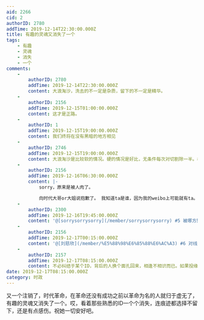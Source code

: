 ```yaml
---
aid: 2266
cid: 2
authorID: 2780
addTime: 2019-12-14T22:30:00.000Z
title: 有趣的灵魂又消失了一个
tags:
    - 有趣
    - 灵魂
    - 消失
    - 一个
comments:
    -
        authorID: 2780
        addTime: 2019-12-14T22:30:00.000Z
        content: 大浪淘沙，洗去的不一定是杂质，留下的不一定是精华。
    -
        authorID: 2156
        addTime: 2019-12-15T01:00:00.000Z
        content: 这才是正路。
    -
        authorID: 1
        addTime: 2019-12-15T19:00:00.000Z
        content: 我们终将在没有黑暗的地方相见
    -
        authorID: 2746
        addTime: 2019-12-15T19:00:00.000Z
        content: 大浪淘沙是比较软的情况。硬的情况是好比，无条件每次对切割除一半。根本没法说割去、留下有什么好的筛选意义，只剩破坏意义的情况
    -
        authorID: 2156
        addTime: 2019-12-16T06:30:00.000Z
        content: |-
            sorry，原来是被人肉了。

            向时代大哥or大姐说抱歉了。 我知道ta是谁，因为我的weibo上可能就有ta。
    -
        authorID: 2300
        addTime: 2019-12-16T19:45:00.000Z
        content: '@[sorrysorrysorry](/member/sorrysorrysorry) #5 被哪方势力人肉的？'
    -
        authorID: 2156
        addTime: 2019-12-17T00:15:00.000Z
        content: '@[刘慈欣](/member/%E5%88%98%E6%85%88%E6%AC%A3) #6 对线的时候 具体内容已经全隐藏了'
    -
        authorID: 2157
        addTime: 2019-12-17T08:15:00.000Z
        content: 不必纠结于某个ID，背后的人换个面孔回来，相逢不相识而已。如果投缘，迟早会再次互相问好，也许你的ID依旧没变，对方却在屏幕后会心一笑呢。
date: 2019-12-17T08:15:00.000Z
category: 时政
---
```


又一个注销了，时代革命，在革命还没有成功之前以革命为名的人就归于虚无了，有趣的灵魂又消失了一个。哎，看着那些熟悉的ID一个个消失，连痕迹都选择不留下，还是有点感伤。祝她一切安好吧。
